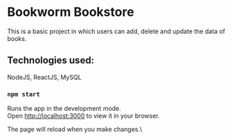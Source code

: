 # Bookworm Bookstore

This is a basic project in which users can add, delete and update the data of books.

## Technologies used:

NodeJS, ReactJS, MySQL

### `npm start`

Runs the app in the development mode.\
Open [http://localhost:3000](http://localhost:3000) to view it in your browser.

The page will reload when you make changes.\
